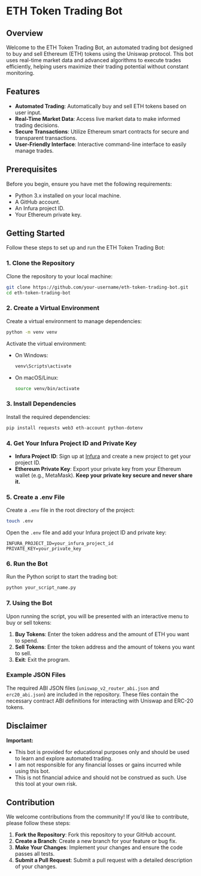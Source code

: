 # ETH Token Trading Bot

## Overview

Welcome to the ETH Token Trading Bot, an automated trading bot designed to buy and sell Ethereum (ETH) tokens using the Uniswap protocol. This bot uses real-time market data and advanced algorithms to execute trades efficiently, helping users maximize their trading potential without constant monitoring.

## Features

- **Automated Trading**: Automatically buy and sell ETH tokens based on user input.
- **Real-Time Market Data**: Access live market data to make informed trading decisions.
- **Secure Transactions**: Utilize Ethereum smart contracts for secure and transparent transactions.
- **User-Friendly Interface**: Interactive command-line interface to easily manage trades.

## Prerequisites

Before you begin, ensure you have met the following requirements:

- Python 3.x installed on your local machine.
- A GitHub account.
- An Infura project ID.
- Your Ethereum private key.

## Getting Started

Follow these steps to set up and run the ETH Token Trading Bot:

### 1. Clone the Repository

Clone the repository to your local machine:

```sh
git clone https://github.com/your-username/eth-token-trading-bot.git
cd eth-token-trading-bot
```

### 2. Create a Virtual Environment

Create a virtual environment to manage dependencies:

```sh
python -m venv venv
```

Activate the virtual environment:

- On Windows:
  ```sh
  venv\Scripts\activate
  ```
- On macOS/Linux:
  ```sh
  source venv/bin/activate
  ```

### 3. Install Dependencies

Install the required dependencies:

```sh
pip install requests web3 eth-account python-dotenv
```

### 4. Get Your Infura Project ID and Private Key

- **Infura Project ID**: Sign up at [Infura](https://infura.io/) and create a new project to get your project ID.
- **Ethereum Private Key**: Export your private key from your Ethereum wallet (e.g., MetaMask). **Keep your private key secure and never share it.**

### 5. Create a .env File

Create a `.env` file in the root directory of the project:

```sh
touch .env
```

Open the `.env` file and add your Infura project ID and private key:

```
INFURA_PROJECT_ID=your_infura_project_id
PRIVATE_KEY=your_private_key
```

### 6. Run the Bot

Run the Python script to start the trading bot:

```sh
python your_script_name.py
```

### 7. Using the Bot

Upon running the script, you will be presented with an interactive menu to buy or sell tokens:

1. **Buy Tokens**: Enter the token address and the amount of ETH you want to spend.
2. **Sell Tokens**: Enter the token address and the amount of tokens you want to sell.
3. **Exit**: Exit the program.

### Example JSON Files

The required ABI JSON files (`uniswap_v2_router_abi.json` and `erc20_abi.json`) are included in the repository. These files contain the necessary contract ABI definitions for interacting with Uniswap and ERC-20 tokens.

## Disclaimer

**Important:**

- This bot is provided for educational purposes only and should be used to learn and explore automated trading.
- I am not responsible for any financial losses or gains incurred while using this bot.
- This is not financial advice and should not be construed as such. Use this tool at your own risk.

## Contribution

We welcome contributions from the community! If you’d like to contribute, please follow these steps:

1. **Fork the Repository**: Fork this repository to your GitHub account.
2. **Create a Branch**: Create a new branch for your feature or bug fix.
3. **Make Your Changes**: Implement your changes and ensure the code passes all tests.
4. **Submit a Pull Request**: Submit a pull request with a detailed description of your changes.
